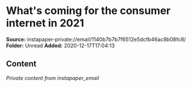 # What's coming for the consumer internet in 2021

**Source:** instapaper-private://email/1140b7b7b7f6512e5dcfb46ac8b08fc8/
**Folder:** Unread
**Added:** 2020-12-17T17:04:13




## Content
*Private content from instapaper_email*
